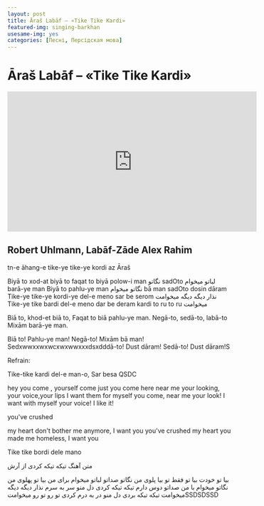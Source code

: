 ```yaml
---
layout: post
title: Āraš Labāf – «Tike Tike Kardi»
featured-img: singing-barkhan
usesame-img: yes
categories: [Песні, Персідская мова]
---
```


# Āraš Labāf – «Tike Tike Kardi»


<iframe width="560" height="315" src="https://www.youtube.com/embed/9Frwek3VAOc" frameborder="0" allow="accelerometer; autoplay; encrypted-media; gyroscope; picture-in-picture" allowfullscreen></iframe>

## Robert Uhlmann, Labāf-Zāde Alex Rahim


tn-e āhang-e tike‌-ye tike‌-ye kordi az Āraš

Biyā to xod-at biyā to faqat to biyā polow-i man
نگاتو sadOto لباتو میخوام barā-ye man
Biyā to pahlu-ye man نگاتو میخوام bā man sadOto dosin dāram
Tike‌-ye tike‌-ye kordi-ye del-e meno sar be serom نذار دیگه دیگه میخوامت
Tike‌-ye tike bardi del-e meno dar be deram kardi to ru to ru میخوامت





Biā to, khod-et biā to,
Faqat to biā pahlu-ye man.
Negā-to, sedā-to, labā-to
Mixām barā-ye man.

Biā to! Pahlu-ye man!
Negā-to! Mixām bā man!
Sedxwwxxwxwcxwxwwxxxdsxdddā-to! Dust dāram!
Sedā-to! Dust dāram!S

Refrain:

Tike-tike kardi del-e man-o,
Sar besa
QSDC


hey you come , yourself come
just you come here near me
your looking, your voice,your lips
I want them for myself
you come, near me
your look! I want with myself
your voice! I like it!

you've crushed

my heart
don't bother me anymore, I want you
you've crushed my heart
you made me homeless, I want you



Tike tike bordi dele mano


متن آهنگ تیکه تیکه کردی از آرش

بیا تو خودت بیا تو فقط تو بیا پلوی من
نگاتو صداتو لباتو میخوام برای من
بیا تو پهلوی من نگاتو میخوام با من صداتو دوس دارم
تیکه تیکه کردی دل منو سر به سرم نذار دیگه دیگه میخوامت
تیکه تیکه بردی دل منو در به درم کردی تو رو تو رو میخوامتSSDSDSSD
